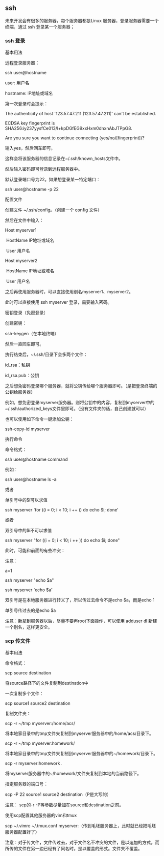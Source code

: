 ## ssh

未来开发会有很多的服务器，每个服务器都是Linux 服务器，登录服务器需要一个终端，通过 ssh 登录某一个服务器；

### ssh 登录

基本用法

远程登录服务器：

ssh user@hostname

user: 用户名

hostname: IP地址或域名

第一次登录时会提示：

The authenticity of host '123.57.47.211 (123.57.47.211)' can't be established.

ECDSA key fingerprint is SHA256:iy237yysfCe013/l+kpDGfEG9xxHxm0dnxnAbJTPpG8.

Are you sure you want to continue connecting (yes/no/[fingerprint])?

输入yes，然后回车即可。

这样会将该服务器的信息记录在~/.ssh/known_hosts文件中。

然后输入密码即可登录到远程服务器中。

默认登录端口号为22。如果想登录某一特定端口：

ssh user@hostname -p 22

配置文件

创建文件 ~/.ssh/config。（创建一个 config 文件）

然后在文件中输入：

Host myserver1

​    HostName IP地址或域名

​    User 用户名

Host myserver2

​    HostName IP地址或域名

​    User 用户名

之后再使用服务器时，可以直接使用别名myserver1、myserver2。

此时可以直接使用 ssh myserver 登录，需要输入密码。

密钥登录（免密登录）

创建密钥：

ssh-keygen（在本地终端）

然后一直回车即可。

执行结束后，~/.ssh/目录下会多两个文件：

id_rsa：私钥

id_rsa.pub：公钥

之后想免密码登录哪个服务器，就将公钥传给哪个服务器即可。（是把登录终端的公钥给服务器）

例如，想免密登录myserver服务器。则将公钥中的内容，复制到myserver中的~/.ssh/authorized_keys文件里即可。（没有文件夹的话，自己创建就可以）

也可以使用如下命令一键添加公钥：

ssh-copy-id myserver

执行命令

命令格式：

ssh user@hostname command

例如：

ssh user@hostname ls -a

或者

单引号中的$i可以求值

ssh myserver 'for ((i = 0; i < 10; i ++ )) do echo $i; done'

或者

双引号中的$i不可以求值

ssh myserver "for ((i = 0; i < 10; i ++ )) do echo $i; done"

此时，可能和前面的有些冲突：

注意：

a=1

ssh myserver  "echo $a"

ssh myserver  'echo $a'

双引号是在本地服务器进行转义了，所以传过去命令不是echo $a，而是echo 1

单引号传过去的是echo $a

注意：新拿到服务器以后，尽量不要再root下面操作，可以使用 adduser dl 新建一个别名，这样更安全。

### scp 传文件

基本用法

命令格式：

scp source destination

将source路径下的文件复制到destination中

一次复制多个文件：

scp source1 source2 destination

复制文件夹：

scp -r ~/tmp myserver:/home/acs/

将本地家目录中的tmp文件夹复制到myserver服务器中的/home/acs/目录下。

scp -r ~/tmp myserver:homework/

将本地家目录中的tmp文件夹复制到myserver服务器中的~/homework/目录下。

scp -r myserver:homework .

将myserver服务器中的~/homework/文件夹复制到本地的当前路径下。

指定服务器的端口号：

scp -P 22 source1 source2 destination（P是大写的）

注意： scp的-r -P等参数尽量加在source和destination之前。

使用scp配置其他服务器的vim和tmux

scp ~/.vimrc ~/.tmux.conf myserver:（传到毛坯服务器上，此时就已经把毛坯服务器配置好了）

注意：对于传文件，文件传过去，对于文件名不冲突的文件，是以追加的方式。而所传的文件在另一边已经有了同名时，是以覆盖的形式。文件夹不覆盖。









